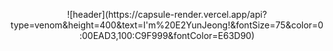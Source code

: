 <p align = "center">
![header](https://capsule-render.vercel.app/api?type=venom&height=400&text=I'm%20E2YunJeong!&fontSize=75&color=0:00EAD3,100:C9F999&fontColor=E63D90)
</p>
<br>
